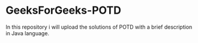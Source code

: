 # GeeksForGeeks-POTD
In this repository i will upload the solutions of POTD with a brief description in Java language.
